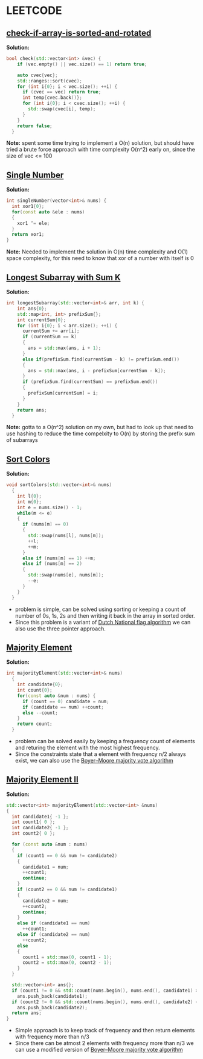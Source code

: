 # LEETCODE

## [check-if-array-is-sorted-and-rotated](https://leetcode.com/problems/check-if-array-is-sorted-and-rotated/submissions/1494169461/)
**Solution:** 
```cpp
bool check(std::vector<int> &vec) {
    if (vec.empty() || vec.size() == 1) return true;

    auto cvec{vec};
    std::ranges::sort(cvec);
    for (int i{0}; i < vec.size(); ++i) {
      if (cvec == vec) return true;
      int temp{cvec.back()};
      for (int i{0}; i < cvec.size(); ++i) {
        std::swap(cvec[i], temp);
      }
    }
    return false;
  }
```
**Note:** spent some time trying to implement a O(n) solution, but should have tried a brute force approach with time complexity O(n^2) early on, since the size of vec <= 100

## [Single Number](https://leetcode.com/problems/single-number/description/)
**Solution:** 
```cpp
int singleNumber(vector<int>& nums) {
  int xor1{0};
  for(const auto &ele : nums)
  {
    xor1 ^= ele;
  }
  return xor1;
}
```
**Note:** Needed to implement the solution in O(n) time complexity and O(1) space complexity, for this need to know that xor of a number with itself is 0

## [Longest Subarray with Sum K](https://www.geeksforgeeks.org/problems/longest-sub-array-with-sum-k0809/1?utm_source=youtube&utm_medium=collab_striver_ytdescription&utm_campaign=longest-sub-array-with-sum-k)
**Solution:**
```cpp
int longestSubarray(std::vector<int>& arr, int k) {
    int ans{0};
    std::map<int, int> prefixSum{};
    int currentSum{0};
    for (int i{0}; i < arr.size(); ++i) {
      currentSum += arr[i];
      if (currentSum == k)
      {
        ans = std::max(ans, i + 1);
      }
      else if(prefixSum.find(currentSum - k) != prefixSum.end())
      {
        ans = std::max(ans, i - prefixSum[currentSum - k]);
      }
      if (prefixSum.find(currentSum) == prefixSum.end())
      {
        prefixSum[currentSum] = i;
      }
    }
    return ans;
  }
```
**Note:** gotta to a O(n^2) solution on my own, but had to look up that need to use hashing to reduce the time compelxity to O(n) by storing the prefix sum of subarrays

## [Sort Colors](https://leetcode.com/problems/sort-colors/description/) 
**Solution:**
```cpp
void sortColors(std::vector<int>& nums)
  {
    int l{0};
    int m{0};
    int e = nums.size() - 1;
    while(m <= e)
    {
      if (nums[m] == 0)
      {
        std::swap(nums[l], nums[m]);
        ++l;
        ++m;
      }
      else if (nums[m] == 1) ++m;
      else if (nums[m] == 2)
      {
        std::swap(nums[e], nums[m]);
        --e;
      }
    }
  }
 ``` 

- problem is simple, can be solved using sorting or keeping a count of number of 0s, 1s, 2s and then writing it back in the array in sorted order.
- Since this problem is a variant of [Dutch National flag algorithm](https://en.wikipedia.org/wiki/Dutch_national_flag_problem) we can also use the three pointer approach.

## [Majority Element](https://leetcode.com/problems/majority-element/submissions/1513393153/)
**Solution:**
```cpp
int majorityElement(std::vector<int>& nums)
  {
    int candidate{0};
    int count{0};
    for(const auto &num : nums) {
      if (count == 0) candidate = num;
      if (candidate == num) ++count;
      else --count;
    }
    return count;
  }
```

- problem can be solved easily by keeping a frequency count of elements and returing the element with the most highest frequency.
- Since the constraints state that a element with frequency n/2 always exist, we can also use the [Boyer–Moore majority vote algorithm](https://en.wikipedia.org/wiki/Boyer%E2%80%93Moore_majority_vote_algorithm)

## [Majority Element II](https://leetcode.com/problems/majority-element-ii/description/)
**Solution:**
```cpp
std::vector<int> majorityElement(std::vector<int> &nums)
{
  int candidate1{ -1 };
  int count1{ 0 };
  int candidate2{ -1 };
  int count2{ 0 };

  for (const auto &num : nums)
  {
    if (count1 == 0 && num != candidate2)
    {
      candidate1 = num;
      ++count1;
      continue;
    }
    if (count2 == 0 && num != candidate1)
    {
      candidate2 = num;
      ++count2;
      continue;
    }
    else if (candidate1 == num)
      ++count1;
    else if (candidate2 == num)
      ++count2;
    else
    {
      count1 = std::max(0, count1 - 1);
      count2 = std::max(0, count2 - 1);
    }
  }

  std::vector<int> ans{};
  if (count1 != 0 && std::count(nums.begin(), nums.end(), candidate1) > nums.size() / 3)
    ans.push_back(candidate1);
  if (count2 != 0 && std::count(nums.begin(), nums.end(), candidate2) > nums.size() / 3)
    ans.push_back(candidate2);
  return ans;
}
```

- Simple approach is to keep track of frequency and then return elements with frequency more than n/3
- Since there can be atmost 2 elements with frequency more than n/3   we can use a modified version of [Boyer–Moore majority vote algorithm](https://en.wikipedia.org/wiki/Boyer%E2%80%93Moore_majority_vote_algorithm)
